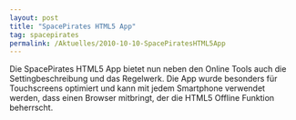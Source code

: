 ```yaml
---
layout: post
title: "SpacePirates HTML5 App"
tag: spacepirates
permalink: /Aktuelles/2010-10-10-SpacePiratesHTML5App
---
```



Die SpacePirates HTML5 App bietet nun neben den Online Tools auch die Settingbeschreibung und das Regelwerk. Die App wurde besonders für Touchscreens optimiert und kann mit jedem Smartphone verwendet werden, dass einen Browser mitbringt, der die HTML5 Offline Funktion beherrscht.


